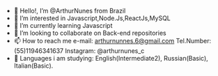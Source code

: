 - 👋 Hello!, I’m @ArthurNunes from Brazil 
- 👀 I’m interested in Javascript,Node.Js,ReactJs,MySQL
- 🌱 I’m currently learning Javascript
- 💞️ I’m looking to collaborate on Back-end repositories
- 📫 How to reach me e-mail: arthurnunnes.6@gmail.com  Tel.Number:(55)11946341637   Instagram: @arthurnunes_c
- 📖 Languages i am studying: English(Intermediate2), Russian(Basic), Italian(Basic).

<!---
ArthurNunes21/ArthurNunes21 is a ✨ special ✨ repository because its `README.md` (this file) appears on your GitHub profile.
You can click the Preview link to take a look at your changes.
--->
